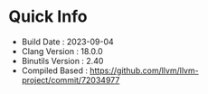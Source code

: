 # Quick Info
* Build Date : 2023-09-04
* Clang Version : 18.0.0
* Binutils Version : 2.40
* Compiled Based : https://github.com/llvm/llvm-project/commit/72034977
